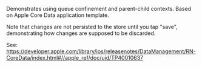 Demonstrates using queue confinement and parent-child contexts. Based on Apple Core Data application template.

Note that changes are not persisted to the store until you tap "save", demonstrating how changes are supposed to be discarded.

See:
https://developer.apple.com/library/ios/releasenotes/DataManagement/RN-CoreData/index.html#//apple_ref/doc/uid/TP40010637
